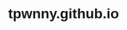 # tpwnny.github.io
<!DOCTYPE html>
<html lang="en">
<head>
    <meta charset="UTF-8">
    <meta name="viewport" content="width=device-width, initial-scale=1.0">
    <title>Request Access</title>
    <style>
        /* General Styling */
        body {
            margin: 0;
            font-family: Arial, sans-serif;
        }

        /* Main Image Page Styling */
        .main-image {
            position: relative;
            height: 100vh;
            background-image: url('main-image.jpg'); /* Replace with your main image */
            background-size: cover;
            background-position: center;
        }

        .request-access-btn {
            position: absolute;
            bottom: 20px;
            left: 50%;
            transform: translateX(-50%);
            padding: 10px 20px;
            font-size: 18px;
            background-color: #007bff;
            color: #fff;
            border: none;
            cursor: pointer;
        }

        /* Form Page Styling */
        .form-container {
            max-width: 400px;
            margin: 50px auto;
            padding: 20px;
            border: 1px solid #ccc;
            border-radius: 5px;
        }

        input[type="text"],
        input[type="email"],
        button {
            display: block;
            width: 100%;
            padding: 10px;
            margin-bottom: 10px;
            border: 1px solid #ccc;
            border-radius: 5px;
        }

        button {
            background-color: #007bff;
            color: #fff;
            border: none;
            cursor: pointer;
        }

        #timer {
            text-align: center;
            margin-top: 20px;
        }
    </style>
</head>
<body>
    <div class="main-image">
        <!-- Main Image Here -->
        <button class="request-access-btn" onclick="redirectToForm()">Request Access</button>
    </div>
    <div class="form-container" style="display: none;">
        <h2>Request Access Form</h2>
        <form id="request-form" onsubmit="submitForm()">
            <input type="text" id="name" placeholder="Name" required>
            <input type="email" id="email" placeholder="Email" required>
            <input type="text" id="reason" placeholder="Reason for Access" required>
            <input type="text" id="address" placeholder="Address" required>
            <button type="submit">Submit</button>
        </form>
        <div id="timer">Time Left: 10:00</div>
    </div>

    <script>
        // Redirect to form page
        function redirectToForm() {
            document.querySelector('.main-image').style.display = 'none';
            document.querySelector('.form-container').style.display = 'block';
            startTimer();
        }

        // Submit form
        function submitForm() {
            event.preventDefault(); // Prevent default form submission behavior

            // Simulate delay before asking for address
            setTimeout(() => {
                let address = prompt("Please enter your address:");
                if (address) {
                    alert("Form submitted successfully!");
                }
            }, 2000);
        }

        // Timer for the form page
        let timerDisplay = document.getElementById('timer');
        let timeLeft = 600; // 10 minutes

        function countdown() {
            let minutes = Math.floor(timeLeft / 60);
            let seconds = timeLeft % 60;

            timerDisplay.textContent = `Time Left: ${minutes < 10 ? '0' : ''}${minutes}:${seconds < 10 ? '0' : ''}${seconds}`;

            if (timeLeft <= 0) {
                clearInterval(timerInterval);
                alert("Time's up! Please submit the form.");
                document.getElementById('request-form').submit();
            } else {
                timeLeft--;
            }
        }

        function startTimer() {
            let timerInterval = setInterval(countdown, 1000);
        }
    </script>
</body>
</html>
